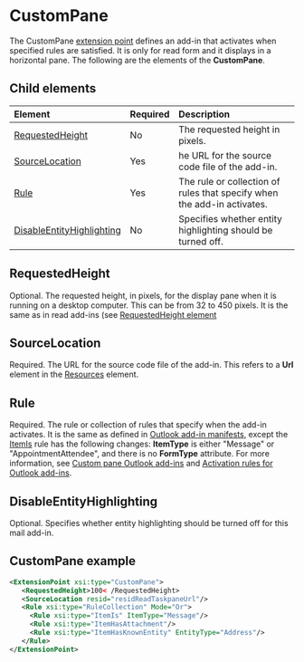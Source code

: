 # CustomPane

The CustomPane [extension point](./extensionpoint.md) defines an add-in that activates when specified rules are satisfied. It is only for read form and it displays in a horizontal pane. The following are the elements of the **CustomPane**.

## Child elements

|  Element |  Required  |  Description  |
|:-----|:-----|:-----|
|  [RequestedHeight](#requestedheight) | No |  The requested height in pixels.  |
|  [SourceLocation](#sourcelocation)  | Yes |  he URL for the source code file of the add-in.  |
|  [Rule](#rule)  | Yes |  The rule or collection of rules that specify when the add-in activates.  |
|  [DisableEntityHighlighting](#disableentityhighlighting)  | No |  Specifies whether entity highlighting should be turned off. |

## RequestedHeight
Optional. The requested height, in pixels, for the display pane when it is running on a desktop computer. This can be from 32 to 450 pixels. It is the same as in read add-ins (see [RequestedHeight element](http://msdn.microsoft.com/library/6296f5b0-3d5b-5ab9-eee9-55a7eb90f92c%28Office.15%29.aspx)

## SourceLocation
Required. The URL for the source code file of the add-in. This refers to a  **Url** element in the [Resources](./resources.md)  element.

## Rule
Required. The rule or collection of rules that specify when the add-in activates. It is the same as defined in [Outlook add-in manifests](../../outlook/manifests/manifests.md), except the [ItemIs](http://msdn.microsoft.com/en-us/library/f7dac4a3-1574-9671-1eda-47f092390669%28Office.15%29.aspx) rule has the following changes: **ItemType** is either "Message" or "AppointmentAttendee", and there is no **FormType** attribute. For more information, see [Custom pane Outlook add-ins](../../outlook/custom-pane-outlook-add-ins.md) and [Activation rules for Outlook add-ins](../../outlook/manifests/activation-rules.md).

## DisableEntityHighlighting
Optional. Specifies whether entity highlighting should be turned off for this mail add-in. 

## CustomPane example
```xml
<ExtensionPoint xsi:type="CustomPane">
   <RequestedHeight>100< /RequestedHeight> 
   <SourceLocation resid="residReadTaskpaneUrl"/>
   <Rule xsi:type="RuleCollection" Mode="Or">
     <Rule xsi:type="ItemIs" ItemType="Message"/>
     <Rule xsi:type="ItemHasAttachment"/>
     <Rule xsi:type="ItemHasKnownEntity" EntityType="Address"/>
   </Rule>
</ExtensionPoint>
```